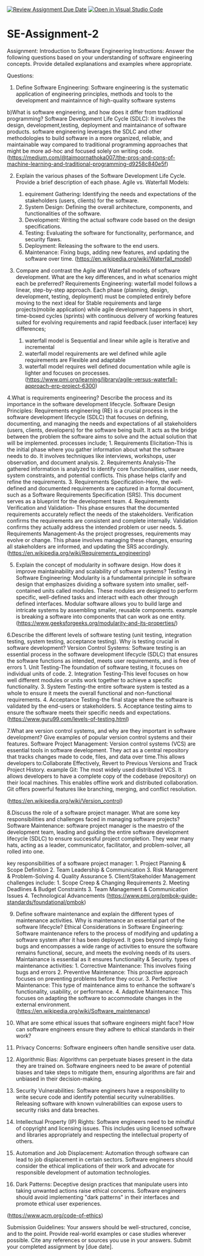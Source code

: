 [![Review Assignment Due Date](https://classroom.github.com/assets/deadline-readme-button-22041afd0340ce965d47ae6ef1cefeee28c7c493a6346c4f15d667ab976d596c.svg)](https://classroom.github.com/a/-ucQIGTc)
[![Open in Visual Studio Code](https://classroom.github.com/assets/open-in-vscode-2e0aaae1b6195c2367325f4f02e2d04e9abb55f0b24a779b69b11b9e10269abc.svg)](https://classroom.github.com/online_ide?assignment_repo_id=15307665&assignment_repo_type=AssignmentRepo)
# SE-Assignment-2
Assignment: Introduction to Software Engineering
Instructions:
Answer the following questions based on your understanding of software engineering concepts. Provide detailed explanations and examples where appropriate.

Questions:
1. Define Software Engineering:
Software engineering is the systematic application of engineering principles, methods and tools to the development and maintainnce of high-quality software systems 

b)What is software engineering, and how does it differ from traditional programming?
Software Development Life Cycle (SDLC):
It involves the design, development,testing, deployment and maintainance of software products. software engineering leverages the SDLC and other methodologies to build software in a more organized, reliable, and maintainable way compared to traditional programming approaches that might be more ad-hoc and focused solely on writing code.
(https://medium.com/@taimoornathoka007/the-pros-and-cons-of-machine-learning-and-traditional-programming-d9258c840e5f)


2. Explain the various phases of the Software Development Life Cycle. Provide a brief description of each phase.
Agile vs. Waterfall Models:

      1. equirement Gathering: Identifying the needs and expectations of the stakeholders (users, clients) for the software.
      2. System Design: Defining the overall architecture, components, and functionalities of the software.
      3. Development: Writing the actual software code based on the design specifications.
      4. Testing: Evaluating the software for functionality, performance, and security flaws.
      5. Deployment: Releasing the software to the end users.
      6. Maintenance: Fixing bugs, adding new features, and updating the software over time.
(https://en.wikipedia.org/wiki/Waterfall_model)

3. Compare and contrast the Agile and Waterfall models of software development. What are the key differences, and in what scenarios might each be preferred?
Requirements Engineering:
waterfall model follows a linear, step-by-step approach. Each phase (planning, design, development, testing, deployment) must be completed entirely before moving to the next ideal for Stable requirements and large projects(mobile application) while agile development happens in short, time-boxed cycles (sprints) with continuous delivery of working features suited for evolving requirements and rapid feedback.(user interface)
    key differences;
      1. waterfall model is Sequential and linear while agile is Iterative and incremental
      2. waterfall model requirements are wel defined while agile requirements are Flexible and adaptable
      3. waterfall model requires well defined documentation while agile is lighter and focuses on processes.
 (https://www.pmi.org/learning/library/agile-versus-waterfall-approach-erp-project-6300)


4.What is requirements engineering? Describe the process and its importance in the software development lifecycle.
Software Design Principles:
Requirements engineering (RE) is a crucial process in the software development lifecycle (SDLC) that focuses on defining, documenting, and managing the needs and expectations of all stakeholders (users, clients, developers) for the software being built. It acts as the bridge between the problem the software aims to solve and the actual solution that will be implemented.
    processes include;
                1. Requirements Elicitation-This is the initial phase where you gather information about what the software needs to do. It involves techniques like interviews, workshops, user observation, and document analysis.
                2. Requirements Analysis-The gathered information is analyzed to identify core functionalities, user needs, system constraints, and potential conflicts. This phase helps clarify and refine the requirements.
                3. Requirements Specification-Here, the well-defined and documented requirements are captured in a formal document, such as a Software Requirements Specification (SRS). This document serves as a blueprint for the development team.
                4. Requirements Verification and Validation- This phase ensures that the documented requirements accurately reflect the needs of the stakeholders. Verification confirms the requirements are consistent and complete internally. Validation confirms they actually address the intended problem or user needs.
                5. Requirements Management-As the project progresses, requirements may evolve or change. This phase involves managing these changes, ensuring all stakeholders are informed, and updating the SRS accordingly.
(https://en.wikipedia.org/wiki/Requirements_engineering)


5. Explain the concept of modularity in software design. How does it improve maintainability and scalability of software systems?
Testing in Software Engineering:
Modularity is a fundamental principle in software design that emphasizes dividing a software system into smaller, self-contained units called modules. These modules are designed to perform specific, well-defined tasks and interact with each other through defined interfaces. Modular software allows you to build large and intricate systems by assembling smaller, reusable components. example is breaking a software into components that can work as one entity.
(https://www.geeksforgeeks.org/modularity-and-its-properties/)


6.Describe the different levels of software testing (unit testing, integration testing, system testing, acceptance testing). Why is testing crucial in software development?
Version Control Systems:
Software testing is an essential process in the software development lifecycle (SDLC) that ensures the software functions as intended, meets user requirements, and is free of errors
                    1. Unit Testing-The foundation of software testing, it focuses on individual units of code.
                    2. Integration Testing-This level focuses on how well different modules or units work together to achieve a specific functionality.
                    3. System Testing-the entire software system is tested as a whole to ensure it meets the overall functional and non-functional requirements.
                    4. Acceptance Testing-the final stage where the software is validated by the end-users or stakeholders.
                    5. Acceptance testing aims to ensure the software meets their specific needs and expectations.
(https://www.guru99.com/levels-of-testing.html)


7.What are version control systems, and why are they important in software development? Give examples of popular version control systems and their features.
Software Project Management:
Version control systems (VCS) are essential tools in software development.  They act as a central repository that tracks changes made to code, files, and data over time.This allows developers to:Collaborate Effectively, Revert to Previous Versions and Track Project History.
example 
Git:  The most widely used distributed VCS. It allows developers to have a complete copy of the codebase (repository) on their local machines. This enables offline work and distributed collaboration. Git offers powerful features like branching, merging, and conflict resolution.

(https://en.wikipedia.org/wiki/Version_control)



8.Discuss the role of a software project manager. What are some key responsibilities and challenges faced in managing software projects?
Software Maintenance:
software project manager is the maestro of the development team, leading and guiding the entire software development lifecycle (SDLC) to ensure successful project completion. They wear many hats, acting as a leader, communicator, facilitator, and problem-solver, all rolled into one.

key responsibilities of a software project manager:
                  1. Project Planning & Scope Definition
                  2. Team Leadership & Communication
                  3. Risk Management & Problem-Solving
                  4. Quality Assurance
                  5. Client/Stakeholder Management
challenges include:
                  1. Scope Creep & Changing Requirements
                  2. Meeting Deadlines & Budget Constraints
                  3. Team Management & Communication Issues
                  4. Technological Advancements
(https://www.pmi.org/pmbok-guide-standards/foundational/pmbok)


9. Define software maintenance and explain the different types of maintenance activities. Why is maintenance an essential part of the software lifecycle?
Ethical Considerations in Software Engineering:
Software maintenance refers to the process of modifying and updating a software system after it has been deployed. It goes beyond simply fixing bugs and encompasses a wide range of activities to ensure the software remains functional, secure, and meets the evolving needs of its users. Maintainance is essential as it ensures functionality & Security.
types of maintenance activities:
            1. Corrective Maintenance: This involves fixing bugs and errors
            2. Preventive Maintenance: This proactive approach focuses on preventing problems before they occur.
            3. Perfective Maintenance: This type of maintenance aims to enhance the software's functionality, usability, or performance. 
            4. Adaptive Maintenance: This focuses on adapting the software to accommodate changes in the external environment.
(https://en.wikipedia.org/wiki/Software_maintenance)



10. What are some ethical issues that software engineers might face? How can software engineers ensure they adhere to ethical standards in their work?

  1. Privacy Concerns:  Software engineers often handle sensitive user data. 
  2. Algorithmic Bias:  Algorithms can perpetuate biases present in the data they are trained on.  Software engineers need to be aware of potential biases and take steps to mitigate them, ensuring algorithms are fair and unbiased in their decision-making.
  3. Security Vulnerabilities:  Software engineers have a responsibility to write secure code and identify potential security vulnerabilities.  Releasing software with known vulnerabilities can expose users to security risks and data breaches.
  4. Intellectual Property (IP) Rights:  Software engineers need to be mindful of copyright and licensing issues. This includes using licensed software and libraries appropriately and respecting the intellectual property of others.
  5. Automation and Job Displacement:  Automation through software can lead to job displacement in certain sectors.  Software engineers should consider the ethical implications of their work and advocate for responsible development of automation technologies.
  6. Dark Patterns:  Deceptive design practices that manipulate users into taking unwanted actions raise ethical concerns.  Software engineers should avoid implementing "dark patterns" in their interfaces and promote ethical user experiences.

(https://www.acm.org/code-of-ethics)








Submission Guidelines:
Your answers should be well-structured, concise, and to the point.
Provide real-world examples or case studies wherever possible.
Cite any references or sources you use in your answers.
Submit your completed assignment by [due date].
